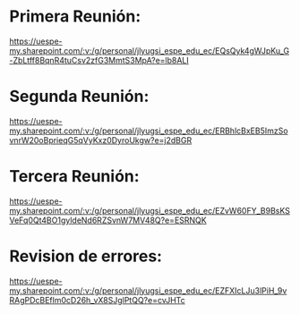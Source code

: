 # Primera Reunión:
https://uespe-my.sharepoint.com/:v:/g/personal/jlyugsi_espe_edu_ec/EQsQyk4gWJpKu_G-ZbLtff8BqnR4tuCsv2zfG3MmtS3MpA?e=lb8ALI
# Segunda Reunión: 
https://uespe-my.sharepoint.com/:v:/g/personal/jlyugsi_espe_edu_ec/ERBhlcBxEB5ImzSovnrW20oBprieqG5qVyKxz0DyroUkgw?e=j2dBGR
# Tercera Reunión:
https://uespe-my.sharepoint.com/:v:/g/personal/jlyugsi_espe_edu_ec/EZvW60FY_B9BsKSVeFq0Qt4BO1gyldeNd6RZSvnW7MV48Q?e=ESRNQK
# Revision de errores:
https://uespe-my.sharepoint.com/:v:/g/personal/jlyugsi_espe_edu_ec/EZFXIcLJu3lPiH_9vRAgPDcBEflm0cD26h_vX8SJglPtQQ?e=cvJHTc
